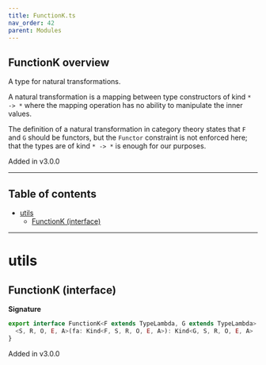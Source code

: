 ```yaml
---
title: FunctionK.ts
nav_order: 42
parent: Modules
---
```


## FunctionK overview

A type for natural transformations.

A natural transformation is a mapping between type constructors of kind `* -> *` where the mapping
operation has no ability to manipulate the inner values.

The definition of a natural transformation in category theory states that `F` and `G` should be functors,
but the `Functor` constraint is not enforced here; that the types are of kind `* -> *` is enough for our purposes.

Added in v3.0.0

---

<h2 class="text-delta">Table of contents</h2>

- [utils](#utils)
  - [FunctionK (interface)](#functionk-interface)

---

# utils

## FunctionK (interface)

**Signature**

```ts
export interface FunctionK<F extends TypeLambda, G extends TypeLambda> {
  <S, R, O, E, A>(fa: Kind<F, S, R, O, E, A>): Kind<G, S, R, O, E, A>
}
```

Added in v3.0.0
